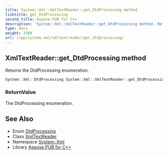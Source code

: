 ```yaml
---
title: System::Xml::XmlTextReader::get_DtdProcessing method
linktitle: get_DtdProcessing
second_title: Aspose.PUB for C++
description: 'System::Xml::XmlTextReader::get_DtdProcessing method. Returns the DtdProcessing enumeration in C++.'
type: docs
weight: 3300
url: /cpp/system.xml/xmltextreader/get_dtdprocessing/
---
```

## XmlTextReader::get_DtdProcessing method


Returns the DtdProcessing enumeration.

```cpp
System::Xml::DtdProcessing System::Xml::XmlTextReader::get_DtdProcessing()
```


### ReturnValue

The DtdProcessing enumeration.

## See Also

* Enum [DtdProcessing](../../dtdprocessing/)
* Class [XmlTextReader](../)
* Namespace [System::Xml](../../)
* Library [Aspose.PUB for C++](../../../)
